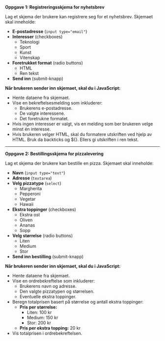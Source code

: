 **Oppgave 1: Registreringsskjema for nyhetsbrev**

Lag et skjema der brukere kan registrere seg for et nyhetsbrev. Skjemaet skal inneholde:

- **E-postadresse** (`input type="email"`)
- **Interesser** (checkboxes)
    - Teknologi
    - Sport
    - Kunst
    - Vitenskap
- **Foretrukket format** (radio buttons)
    - HTML
    - Ren tekst
- **Send inn** (submit-knapp)

**Når brukeren sender inn skjemaet, skal du i JavaScript:**

- Hente dataene fra skjemaet.
- Vise en bekreftelsesmelding som inkluderer:
    - Brukerens e-postadresse.
    - De valgte interessene.
    - Det foretrukne formatet.
- Hvis ingen interesser er valgt, vis en melding som ber brukeren velge minst én interesse.
- Hvis brukeren velger HTML, skal du formatere utskriften ved hjelp av HTML. Bruk da backticks og ${}. Ellers gi utskriften i ren tekst.
---

**Oppgave 2: Bestillingsskjema for pizzalevering**

Lag et skjema der brukere kan bestille en pizza. Skjemaet skal inneholde:

- **Navn** (`input type="text"`)
- **Adresse** (`textarea`)
- **Velg pizzatype** (`select`)
    - Margherita
    - Pepperoni
    - Vegetar
    - Hawaii
- **Ekstra toppinger** (checkboxes)
    - Ekstra ost
    - Oliven
    - Ananas
    - Sopp
- **Velg størrelse** (radio buttons)
    - Liten
    - Medium
    - Stor
- **Send inn bestilling** (submit-knapp)

**Når brukeren sender inn skjemaet, skal du i JavaScript:**

- Hente dataene fra skjemaet.
- Vise en ordrebekreftelse som inkluderer:
    - Brukerens navn og adresse.
    - Den valgte pizzatypen og størrelsen.
    - Eventuelle ekstra toppinger.
- Beregn totalprisen basert på størrelse og antall ekstra toppinger:
    - **Pris per størrelse:**
        - Liten: 100 kr
        - Medium: 150 kr
        - Stor: 200 kr
    - **Pris per ekstra topping:** 20 kr
- Vis totalprisen i ordrebekreftelsen.